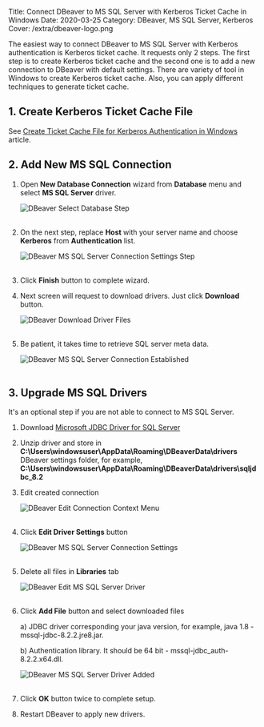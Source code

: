 Title: Connect DBeaver to MS SQL Server with Kerberos Ticket Cache in Windows
Date: 2020-03-25
Category: DBeaver, MS SQL Server, Kerberos
Cover: /extra/dbeaver-logo.png

The easiest way to connect DBeaver to MS SQL Server with Kerberos authentication is Kerberos ticket cache. It requests only 2 steps. The first step is to create Kerberos ticket cache and the second one is to add a new connection to DBeaver with default settings. There are variety of tool in Windows to create Kerberos ticket cache. Also, you can apply different techniques to generate ticket cache.

## 1. Create Kerberos Ticket Cache File

See [Create Ticket Cache File for Kerberos Authentication in Windows]({filename}/articles/create-ticket-cache-file-for-kerberos-authentication-in-windows.md) article.
  
## 2. Add New MS SQL Connection

1. Open **New Database Connection** wizard from **Database** menu and select **MS SQL Server** driver.

    ![DBeaver Select Database Step]({static}/images/connect-dbeaver-to-mssql-server-with-kerberos-ticket-cache-in-windows/select-your-database-step.png)</br></br>

2. On the next step, replace **Host** with your server name and choose **Kerberos** from **Authentication** list.

    ![DBeaver MS SQL Server Connection Settings Step]({static}/images/connect-dbeaver-to-mssql-server-with-kerberos-ticket-cache-in-windows/sqlserver-connection-settings-step.png)</br></br>

3. Click **Finish** button to complete wizard.

4. Next screen will request to download drivers. Just click **Download** button.

    ![DBeaver Download Driver Files]({static}/images/connect-dbeaver-to-mssql-server-with-kerberos-ticket-cache-in-windows/download-driver-files.png)</br></br>

5. Be patient, it takes time to retrieve SQL server meta data.

    ![DBeaver MS SQL Server Connection Established]({static}/images/connect-dbeaver-to-mssql-server-with-kerberos-ticket-cache-in-windows/mssql-server-connection-established.png)</br></br>

## 3. Upgrade MS SQL Drivers

It's an optional step if you are not able to connect to MS SQL Server.

1. Download [Microsoft JDBC Driver for SQL Server](https://docs.microsoft.com/en-us/sql/connect/jdbc/download-microsoft-jdbc-driver-for-sql-server)

2. Unzip driver and store in **C:\Users\windowsuser\AppData\Roaming\DBeaverData\drivers** DBeaver settings folder, for example, **C:\Users\windowsuser\AppData\Roaming\DBeaverData\drivers\sqljdbc_8.2**

3. Edit created connection

    ![DBeaver Edit Connection Context Menu]({static}/images/connect-dbeaver-to-mssql-server-with-kerberos-ticket-cache-in-windows/edit-connection-context-menu.png)</br></br>

4. Click **Edit Driver Settings** button

    ![DBeaver MS SQL Server Connection Settings]({static}/images/connect-dbeaver-to-mssql-server-with-kerberos-ticket-cache-in-windows/sqlserver-connection-settings-step.png)</br></br>

5. Delete all files in **Libraries** tab

    ![DBeaver Edit MS SQL Server Driver]({static}/images/connect-dbeaver-to-mssql-server-with-kerberos-ticket-cache-in-windows/edit-driver-sqlserver.png)</br></br>

6. Click **Add File** button and select downloaded files

    a) JDBC driver corresponding your java version, for example, java 1.8 - mssql-jdbc-8.2.2.jre8.jar.

    b) Authentication library. It should be 64 bit - mssql-jdbc_auth-8.2.2.x64.dll.

    ![DBeaver MS SQL Server Driver Added]({static}/images/connect-dbeaver-to-mssql-server-with-kerberos-ticket-cache-in-windows/sqlserver-drivers-added.png)</br></br>

7. Click **OK** button twice to complete setup.

8. Restart DBeaver to apply new drivers.

